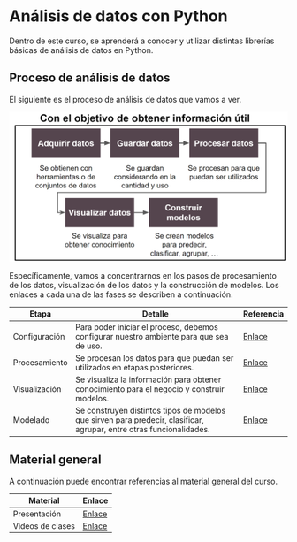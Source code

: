 # Análisis de datos con Python

Dentro de este curso, se aprenderá a conocer y utilizar distintas librerías básicas de análisis de datos en Python.

## Proceso de análisis de datos

El siguiente es el proceso de análisis de datos que vamos a ver.

![Proceso de análisis de datos](./material/model.png)

Específicamente, vamos a concentrarnos en los pasos de procesamiento de los datos, visualización de los datos y la construcción de modelos. Los enlaces a cada una de las fases se describen a continuación.

| Etapa         | Detalle                                                                                                              | Referencia                              |
|---------------|----------------------------------------------------------------------------------------------------------------------|-----------------------------------------|
| Configuración | Para poder iniciar el proceso, debemos configurar nuestro ambiente para que sea de uso.                              | [Enlace](./1-setup/README)              |
| Procesamiento | Se procesan los datos para que puedan ser utilizados en etapas posteriores.                                          | [Enlace](./2-data_processing/README)    |
| Visualización | Se visualiza la información para obtener conocimiento para el negocio y construir modelos.                           | [Enlace](./3-data_visualization/README) |
| Modelado      | Se construyen distintos tipos de modelos que sirven para predecir, clasificar, agrupar, entre otras funcionalidades. | [Enlace](./4-data_modeling/README)      |

## Material general

A continuación puede encontrar referencias al material general del curso.

| Material         | Enlace            |
|------------------|-------------------|
| Presentación     | [Enlace](PENDING) |
| Videos de clases | [Enlace](PENDING) |

